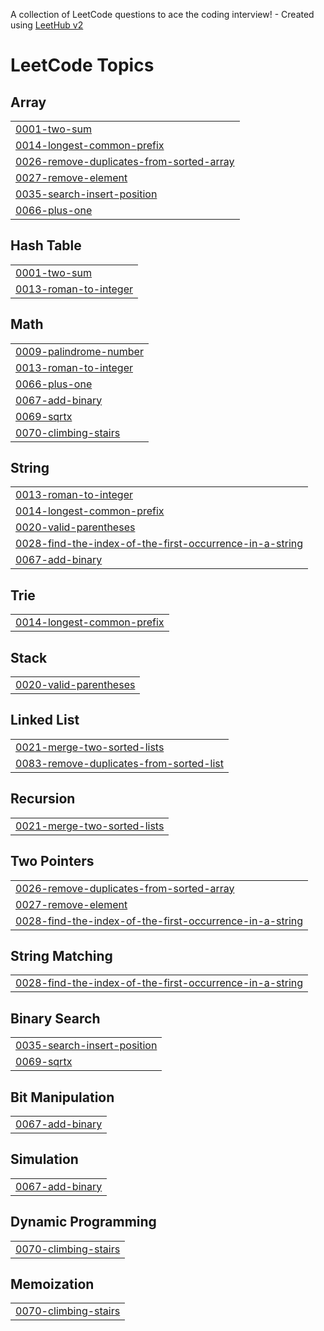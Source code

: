 A collection of LeetCode questions to ace the coding interview! - Created using [LeetHub v2](https://github.com/arunbhardwaj/LeetHub-2.0)
<!---LeetCode Topics Start-->
# LeetCode Topics
## Array
|  |
| ------- |
| [0001-two-sum](https://github.com/JouharJaleel/leetcode/tree/master/0001-two-sum) |
| [0014-longest-common-prefix](https://github.com/JouharJaleel/leetcode/tree/master/0014-longest-common-prefix) |
| [0026-remove-duplicates-from-sorted-array](https://github.com/JouharJaleel/leetcode/tree/master/0026-remove-duplicates-from-sorted-array) |
| [0027-remove-element](https://github.com/JouharJaleel/leetcode/tree/master/0027-remove-element) |
| [0035-search-insert-position](https://github.com/JouharJaleel/leetcode/tree/master/0035-search-insert-position) |
| [0066-plus-one](https://github.com/JouharJaleel/leetcode/tree/master/0066-plus-one) |
## Hash Table
|  |
| ------- |
| [0001-two-sum](https://github.com/JouharJaleel/leetcode/tree/master/0001-two-sum) |
| [0013-roman-to-integer](https://github.com/JouharJaleel/leetcode/tree/master/0013-roman-to-integer) |
## Math
|  |
| ------- |
| [0009-palindrome-number](https://github.com/JouharJaleel/leetcode/tree/master/0009-palindrome-number) |
| [0013-roman-to-integer](https://github.com/JouharJaleel/leetcode/tree/master/0013-roman-to-integer) |
| [0066-plus-one](https://github.com/JouharJaleel/leetcode/tree/master/0066-plus-one) |
| [0067-add-binary](https://github.com/JouharJaleel/leetcode/tree/master/0067-add-binary) |
| [0069-sqrtx](https://github.com/JouharJaleel/leetcode/tree/master/0069-sqrtx) |
| [0070-climbing-stairs](https://github.com/JouharJaleel/leetcode/tree/master/0070-climbing-stairs) |
## String
|  |
| ------- |
| [0013-roman-to-integer](https://github.com/JouharJaleel/leetcode/tree/master/0013-roman-to-integer) |
| [0014-longest-common-prefix](https://github.com/JouharJaleel/leetcode/tree/master/0014-longest-common-prefix) |
| [0020-valid-parentheses](https://github.com/JouharJaleel/leetcode/tree/master/0020-valid-parentheses) |
| [0028-find-the-index-of-the-first-occurrence-in-a-string](https://github.com/JouharJaleel/leetcode/tree/master/0028-find-the-index-of-the-first-occurrence-in-a-string) |
| [0067-add-binary](https://github.com/JouharJaleel/leetcode/tree/master/0067-add-binary) |
## Trie
|  |
| ------- |
| [0014-longest-common-prefix](https://github.com/JouharJaleel/leetcode/tree/master/0014-longest-common-prefix) |
## Stack
|  |
| ------- |
| [0020-valid-parentheses](https://github.com/JouharJaleel/leetcode/tree/master/0020-valid-parentheses) |
## Linked List
|  |
| ------- |
| [0021-merge-two-sorted-lists](https://github.com/JouharJaleel/leetcode/tree/master/0021-merge-two-sorted-lists) |
| [0083-remove-duplicates-from-sorted-list](https://github.com/JouharJaleel/leetcode/tree/master/0083-remove-duplicates-from-sorted-list) |
## Recursion
|  |
| ------- |
| [0021-merge-two-sorted-lists](https://github.com/JouharJaleel/leetcode/tree/master/0021-merge-two-sorted-lists) |
## Two Pointers
|  |
| ------- |
| [0026-remove-duplicates-from-sorted-array](https://github.com/JouharJaleel/leetcode/tree/master/0026-remove-duplicates-from-sorted-array) |
| [0027-remove-element](https://github.com/JouharJaleel/leetcode/tree/master/0027-remove-element) |
| [0028-find-the-index-of-the-first-occurrence-in-a-string](https://github.com/JouharJaleel/leetcode/tree/master/0028-find-the-index-of-the-first-occurrence-in-a-string) |
## String Matching
|  |
| ------- |
| [0028-find-the-index-of-the-first-occurrence-in-a-string](https://github.com/JouharJaleel/leetcode/tree/master/0028-find-the-index-of-the-first-occurrence-in-a-string) |
## Binary Search
|  |
| ------- |
| [0035-search-insert-position](https://github.com/JouharJaleel/leetcode/tree/master/0035-search-insert-position) |
| [0069-sqrtx](https://github.com/JouharJaleel/leetcode/tree/master/0069-sqrtx) |
## Bit Manipulation
|  |
| ------- |
| [0067-add-binary](https://github.com/JouharJaleel/leetcode/tree/master/0067-add-binary) |
## Simulation
|  |
| ------- |
| [0067-add-binary](https://github.com/JouharJaleel/leetcode/tree/master/0067-add-binary) |
## Dynamic Programming
|  |
| ------- |
| [0070-climbing-stairs](https://github.com/JouharJaleel/leetcode/tree/master/0070-climbing-stairs) |
## Memoization
|  |
| ------- |
| [0070-climbing-stairs](https://github.com/JouharJaleel/leetcode/tree/master/0070-climbing-stairs) |
<!---LeetCode Topics End-->
